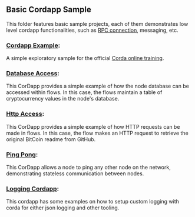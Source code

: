 ## Basic Cordapp Sample

This folder features basic sample projects, each of them demonstrates low level cordapp functionalities, such as [RPC connection](https://docs.corda.net/docs/corda-os/api-rpc.html#api-rpc-operations), messaging, etc.

### [Cordapp Example](./cordapp-example):
A simple exploratory sample for the official [Corda online training](https://training.corda.net).

### [Database Access](./flow-database-access):
This CorDapp provides a simple example of how the node database can be accessed within flows. In this case, the flows maintain a table of cryptocurrency values in the node's database.

### [Http Access](./flow-http-access):
This CorDapp provides a simple example of how HTTP requests can be made in flows. In this case, the flow makes an HTTP request to retrieve the original BitCoin readme from GitHub.

### [Ping Pong](./ping-pong):
This CorDapp allows a node to ping any other node on the network, demonstrating stateless communication between nodes.

### [Logging Cordapp](./logging-cordapp):
This cordapp has some examples on how to setup custom logging with corda for either json logging and other tooling.



